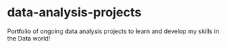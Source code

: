 # data-analysis-projects
Portfolio of ongoing data analysis projects to learn and develop my skills in the Data world!

